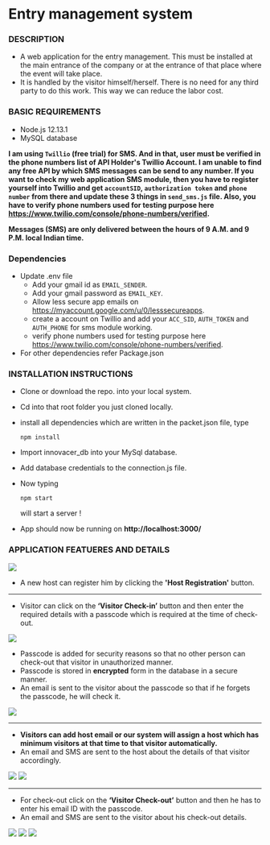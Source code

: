 # Entry management system

### DESCRIPTION

 -    A web application for the entry management. This must be installed at the main entrance of the company or at the entrance       of that place where the event will take place. 
 -    It is handled by the visitor himself/herself. There is no need for any third party to do this work. This way we can      reduce the labor cost.


### BASIC REQUIREMENTS

 - Node.js 12.13.1
 - MySQL database
 
**I am using `Twillio` (free trial) for SMS. And in that, user must be verified in the phone numbers list of API Holder's Twillio Account. I am unable to find any free API by which SMS messages can be send to any number. If you want to check my web application SMS module, then you have to register yourself into Twillio and get `accountSID`, `authorization token` and `phone number` from there and update these 3 things in `send_sms.js` file. Also, you have to verify phone numbers used for testing purpose here https://www.twilio.com/console/phone-numbers/verified.**

**Messages (SMS) are only delivered between the hours of 9 A.M. and 9 P.M. local Indian time.**


### Dependencies 
-   Update .env file
    -   Add your gmail id as `EMAIL_SENDER`.
    -   Add your gmail password as `EMAIL_KEY`.
    -   Allow less secure app emails on https://myaccount.google.com/u/0/lesssecureapps.
    -   create a account on Twillio and add your `ACC_SID`, `AUTH_TOKEN` and `AUTH_PHONE` for sms module working.
    -   verify phone numbers used for testing purpose here https://www.twilio.com/console/phone-numbers/verified.
-   For other dependencies refer Package.json


### INSTALLATION INSTRUCTIONS
-   Clone or download the repo. into your local system.
-   Cd into that root folder you just cloned locally.
-   install all dependencies which are written in the packet.json file, type
    ```
    npm install
    ```
-   Import innovacer_db into your MySql database.
-   Add database credentials to the connection.js file.
-   Now typing
    ```
    npm start
    ```
    will start a server !
    
-   App should now be running on **http://localhost:3000/**
         

### APPLICATION FEATUERES AND DETAILS
![](screenshots/Screenshot%20(17).png)

-   A new host can register him by clicking the **'Host Registration'** button.
---
-   Visitor can click on the **‘Visitor Check-in’** button and then enter the required details with a passcode which is required at the time of check-out. 

![](screenshots/Screenshot%20(18).png)

-   Passcode is added for security reasons so that no other person can check-out that visitor in unauthorized manner. 
-   Passcode is stored in **encrypted** form in the database in a secure manner. 
-   An email is sent to the visitor about the passcode so that if he forgets the passcode, he will check it.

![](screenshots/Screenshot%20(21).png)

---
-   **Visitors can add host email or our system will assign a host which has minimum visitors at that time to that visitor automatically.**
-   An email and SMS are sent to the host about the details of that visitor accordingly. 

![](screenshots/Screenshot%20(24).png)
![](screenshots/WhatsApp%20Image%202019-13-01%20at%206.55.02%20PM_LI.jpg)

---
-   For check-out click on the **‘Visitor Check-out’** button and then he has to enter his email ID with the passcode.
-   An email and SMS are sent to the visitor about his check-out details.

![](screenshots/Screenshot%20(19).png)
![](screenshots/Screenshot%20(22)_LI.jpg)
![](screenshots/WhatsApp%20Image%202019-12-01%20at%206.55.02%20PM.jpeg)
